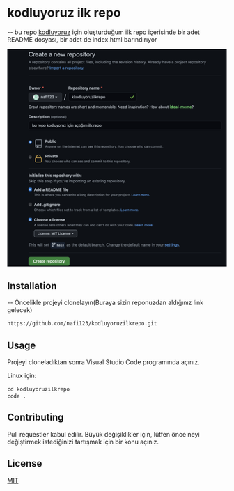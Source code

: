 # kodluyoruz ilk repo
-- bu repo [kodluyoruz](https://www.kodluyoruz.org)  için oluşturduğum ilk repo içerisinde bir adet README dosyası, bir adet de index.html barındırıyor

![github](https://github.com/nafi123/kodluyoruzilkrepo/blob/main/kodluyoruzfoto.png)

## Installation
-- Öncelikle projeyi clonelayın(Buraya sizin reponuzdan aldığınız link gelecek)
```bash
https://github.com/nafi123/kodluyoruzilkrepo.git
```

## Usage

Projeyi cloneladıktan sonra Visual Studio Code programında açınız.

Linux için:
```linux
cd kodluyoruzilkrepo
code .
```

## Contributing
Pull requestler kabul edilir. Büyük değişiklikler için, lütfen önce neyi değiştirmek istediğinizi tartışmak için bir konu açınız.


## License
[MIT](https://choosealicense.com/licenses/mit/)


